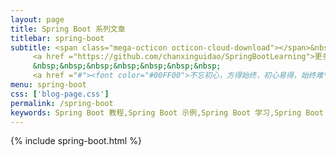 ```yaml
---
layout: page
title: Spring Boot 系列文章
titlebar: spring-boot
subtitle: <span class="mega-octicon octicon-cloud-download"></span>&nbsp;&nbsp;
     <a href ="https://github.com/chanxinguidao/SpringBootLearning">更多 Spring Boot 2.0 精选代码 ， <font color="#EB9439">点我</font>查看！</a><br/>
     &nbsp;&nbsp;&nbsp;&nbsp;&nbsp;&nbsp;&nbsp;
     <a href ="#"><font color="#00FF00">不忘初心，方得始终，初心易得，始终难守</font></a>
menu: spring-boot
css: ['blog-page.css']
permalink: /spring-boot
keywords: Spring Boot 教程,Spring Boot 示例,Spring Boot 学习,Spring Boot 资源,Spring Boot 2.0
---
```


{% include spring-boot.html %}
